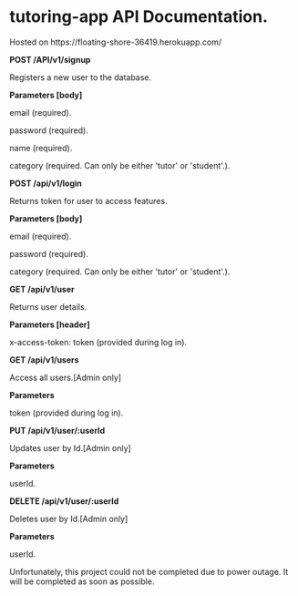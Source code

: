 # tutoring-app API Documentation.
<p>Hosted on https://floating-shore-36419.herokuapp.com/</p>
<strong>POST /API/v1/signup</strong>
<p>Registers a new user to the database.</p>
<p><strong>Parameters [body]</strong></p>
<p>email (required).</p>
<p>password (required).</p>
<p>name (required).</p>
<p>category (required. Can only be either 'tutor' or 'student'.).</p>


<strong>POST /api/v1/login</strong>
<p>Returns token for user to access features.</p>
<p><strong>Parameters [body]</strong></p>
<p>email (required).</p>
<p>password (required).</p>
<p>category (required. Can only be either 'tutor' or 'student'.).</p>

<strong>GET /api/v1/user</strong>
<p>Returns user details.</p>
<p><strong>Parameters [header]</strong></p>
<p>x-access-token: token (provided during log in).</p>

<strong>GET /api/v1/users</strong>
<p>Access all users.[Admin only]</p>
<p><strong>Parameters</strong></p>
<p>token (provided during log in).</p>

<strong>PUT /api/v1/user/:userId</strong>
<p>Updates user by Id.[Admin only]</p>
<p><strong>Parameters</strong></p>
<p>userId.</p>

<strong>DELETE /api/v1/user/:userId</strong>
<p>Deletes user by Id.[Admin only]</p>
<p><strong>Parameters</strong></p>
<p>userId.</p>





Unfortunately, this project could not be completed due to power outage. It will be completed as soon as possible.
